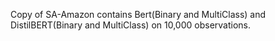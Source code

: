 Copy of SA-Amazon contains Bert(Binary and MultiClass) and DistilBERT(Binary and MultiClass) on 10,000 observations.
